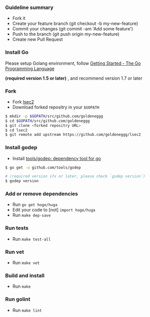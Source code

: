 ###  Guideline summary
- Fork it
- Create your feature branch (git checkout -b my-new-feature)
- Commit your changes (git commit -am 'Add some feature')
- Push to the branch (git push origin my-new-feature)
- Create new Pull Request

### Install Go
Please setup Golang environment, follow [Getting Started \- The Go Programming Language](https://golang.org/doc/instal)

__(required version 1.5 or later)__ , and recommend version 1.7 or later

### Fork
* Fork [lsec2](https://github.com/goldeneggg/lsec2/fork)
* Download forked repositry in your `$GOPATH`

```sh
$ mkdir -p $GOPATH/src/github.com/goldeneggg
$ cd $GOPATH/src/github.com/goldeneggg
$ git clone <forked repositry URL>
$ cd lsec2
$ git remote add upstream https://github.com/goldeneggg/lsec2
```

### Install godep
* Install [tools/godep: dependency tool for go](https://github.com/tools/godep)

```sh
$ go get -u github.com/tools/godep

# (required version v7x or later, please check `godep version`)
$ godep version
```

### Add or remove dependencies

* Run `go get hoge/huga`
* Edit your code to [not] `import hoge/huga`
* Run `make dep-save`

### Run tests

* Run `make test-all`

### Run vet

* Run `make vet`

### Build and install

* Run `make`

### Run golint

* Run `make lint`
